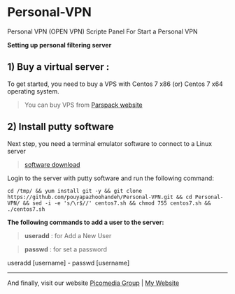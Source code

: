 # Personal-VPN
Personal VPN (OPEN VPN) Scripte Panel For Start a Personal VPN 

**Setting up personal filtering server**
## 1) Buy a virtual server :
To get started, you need to buy a VPS with Centos 7 x86 (or) Centos 7 x64 operating system.
> You can buy VPS from [Parspack website](https://parspack.com/vps)

## 2) Install **putty** software
Next step, you need a terminal emulator software to connect to a Linux server
>  [software download](https://soft98.ir/internet/network/3197-putty.html)

Login to the server with putty software and run the following command:
```
cd /tmp/ && yum install git -y && git clone https://github.com/pouyapazhoohandeh/Personal-VPN.git && cd Personal-VPN/ && sed -i -e 's/\r$//' centos7.sh && chmod 755 centos7.sh && ./centos7.sh
```
**The following commands to add a user to the server:**
>**useradd** : for Add a New User

>**passwd** : for set a password

useradd [username] - passwd [username]
*** 
And finally, visit our website [Picomedia Group](https://picomedia.ir) | [My Website](https://pouyapazhoohandeh.ir)
